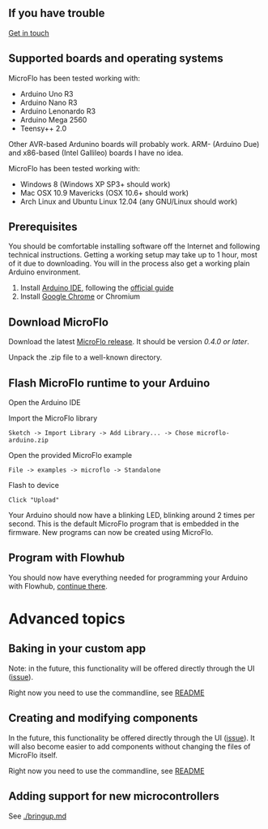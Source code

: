 If you have trouble
--------------------
[Get in touch](../README.md#contact)

Supported boards and operating systems
------------------------------

MicroFlo has been tested working with:
* Arduino Uno R3
* Arduino Nano R3
* Arduino Lenonardo R3
* Arduino Mega 2560
* Teensy++ 2.0

Other AVR-based Ardunino boards will probably work.
ARM- (Arduino Due) and x86-based (Intel Gallileo) boards I have no idea.

MicroFlo has been tested working with:
* Windows 8 (Windows XP SP3+ should work)
* Mac OSX 10.9 Mavericks (OSX 10.6+ should work)
* Arch Linux and Ubuntu Linux 12.04 (any GNU/Linux should work)

Prerequisites
-----------------
You should be comfortable installing software off the Internet and following technical instructions.
Getting a working setup may take up to 1 hour, most of it due to downloading.
You will in the process also get a working plain Arduino environment.

1. Install [Arduino IDE](http://arduino.cc/en/Main/Software#toc2),
  following the [official guide](http://arduino.cc/en/Guide/HomePage)
2. Install [Google Chrome](https://www.google.com/chrome) or Chromium

Download MicroFlo
-----------------

Download the latest [MicroFlo release](https://github.com/jonnor/microflo/releases).
It should be version *0.4.0 or later*.

Unpack the .zip file to a well-known directory.


Flash MicroFlo runtime to your Arduino
-------------------------------------
Open the Arduino IDE

Import the MicroFlo library

    Sketch -> Import Library -> Add Library... -> Chose microflo-arduino.zip

Open the provided MicroFlo example

    File -> examples -> microflo -> Standalone

Flash to device

    Click "Upload"

Your Arduino should now have a blinking LED, blinking around 2 times per second.
This is the default MicroFlo program that is embedded in the firmware.
New programs can now be created using MicroFlo.

Program with Flowhub
------------------

You should now have everything needed for programming your Arduino with Flowhub,
[continue there](http://flowhub.io/documentation/getting-started-microflo).


Advanced topics
=================

Baking in your custom app
-------------------------

Note: in the future, this functionality will be offered directly through the UI
([issue](https://github.com/jonnor/microflo/issues/20)).

Right now you need to use the commandline, see [README](../README.md)


Creating and modifying components
---------------------------------

In the future, this functionality be offered directly through the UI
([issue](https://github.com/jonnor/microflo/issues/21)).
It will also become easier to add components without changing the files of MicroFlo itself.

Right now you need to use the commandline, see [README](../README.md)


Adding support for new microcontrollers
----------------------------------------

See [./bringup.md](./bringup.md)
